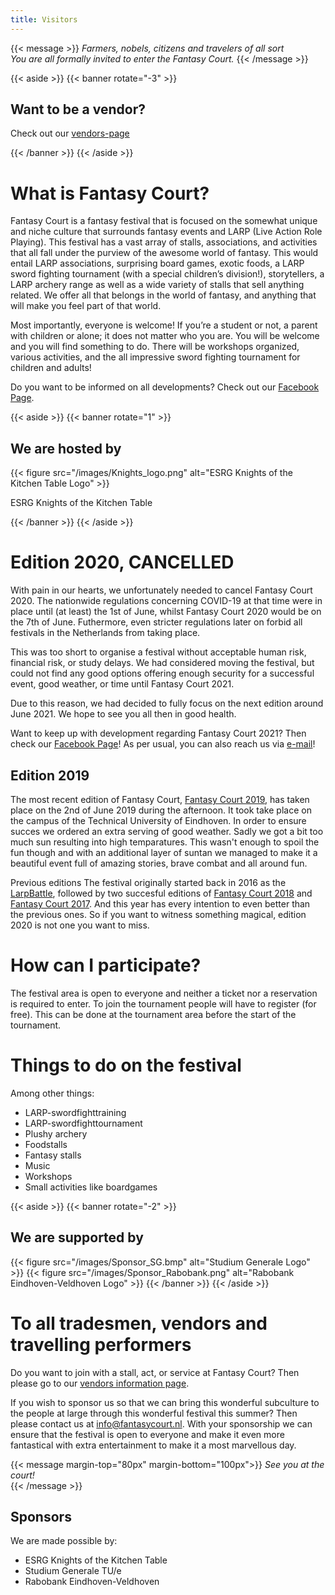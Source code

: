 ```yaml
---
title: Visitors
---
```


{{< message >}}
_Farmers, nobels, citizens and travelers of all sort_ \
_You are all formally invited to enter the Fantasy Court._
{{< /message >}}

{{< aside >}}
    {{< banner rotate="-3" >}}
        <h2>Want to be a vendor?</h2>
        <p>
            Check out our <a href="/standhouders">vendors-page</a>
        </p>
    {{< /banner >}}
{{< /aside >}}

# What is Fantasy Court?
Fantasy Court is a fantasy festival that is focused on the somewhat unique and niche culture that surrounds fantasy events and LARP (Live Action Role Playing). This festival has a vast array of stalls, associations, and activities that all fall under the purview of the awesome world of fantasy. This would entail LARP associations, surprising board games, exotic foods, a LARP sword fighting tournament (with a special children’s division!), storytellers, a LARP archery range as well as a wide variety of stalls that sell anything related. We offer all that belongs in the world of fantasy, and anything that will make you feel part of that world.

Most importantly, everyone is welcome! If you’re a student or not, a parent with children or alone; it does not matter who you are. You will be welcome and you will find something to do. There will be workshops organized, various activities, and the all impressive sword fighting tournament for children and adults!

Do you want to be informed on all developments? Check out our [Facebook Page](https://www.facebook.com/FantasyCourt/).

{{< aside >}}
    {{< banner rotate="1" >}}
        <h2>We are hosted by</h2>
        {{< figure src="/images/Knights_logo.png" alt="ESRG Knights of the Kitchen Table Logo" >}}
        <p>ESRG Knights of the Kitchen Table</p>
    {{< /banner >}}
{{< /aside >}}

# Edition 2020, CANCELLED
With pain in our hearts, we unfortunately needed to cancel Fantasy Court 2020. The nationwide regulations concerning COVID-19 at that time were in place until (at least) the 1st of June, whilst Fantasy Court 2020 would be on the 7th of June. Futhermore, even stricter regulations later on forbid all festivals in the Netherlands from taking place.

This was too short to organise a festival without acceptable human risk, financial risk, or study delays. We had considered moving the festival, but could not find any good options offering enough security for a successful event, good weather, or time until Fantasy Court 2021.

Due to this reason, we had decided to fully focus on the next edition around June 2021. We hope to see you all then in good health.

Want to keep up with development regarding Fantasy Court 2021? Then check our [Facebook Page](https://www.facebook.com/FantasyCourt/)! As per usual, you can also reach us via [e-mail](mailto:organisatie@fantasycourt.nl)!

## Edition 2019
The most recent edition of Fantasy Court, [Fantasy Court 2019](https://www.facebook.com/events/2583251595022623/), has taken place on the 2nd of June 2019 during the afternoon. It took take place on the campus of the Technical University of Eindhoven. In order to ensure succes we ordered an extra serving of good weather. Sadly we got a bit too much sun resulting into high temparatures. This wasn't enough to spoil the fun though and with an additional layer of suntan we managed to make it a beautiful event full of amazing stories, brave combat and all around fun.

Previous editions
The festival originally started back in 2016 as the [LarpBattle](https://www.facebook.com/events/564866377026074/), followed by two succesful editions of [Fantasy Court 2018](https://www.facebook.com/events/121539801858080/) and [Fantasy Court 2017](https://www.facebook.com/events/795289227288793/").
And this year has every intention to even better than the previous ones. So if you want to witness something magical, edition 2020 is not one you want to miss.

# How can I participate?
The festival area is open to everyone and neither a ticket nor a reservation is required to enter. To join the tournament people will have to register (for free). This can be done at the tournament area before the start of the tournament.

# Things to do on the festival
Among other things:
* LARP-swordfighttraining
* LARP-swordfighttournament
* Plushy archery
* Foodstalls
* Fantasy stalls
* Music
* Workshops
* Small activities like boardgames

{{< aside >}}
    {{< banner rotate="-2" >}}
        <h2>We are supported by</h2>
        {{< figure src="/images/Sponsor_SG.bmp" alt="Studium Generale Logo" >}}
        {{< figure src="/images/Sponsor_Rabobank.png" alt="Rabobank Eindhoven-Veldhoven Logo" >}}
    {{< /banner >}}
{{< /aside >}}

# To all tradesmen, vendors and travelling performers
Do you want to join with a stall, act, or service at Fantasy Court? Then please go to our [vendors information page](/standhouders).

If you wish to sponsor us so that we can bring this wonderful subculture to the people at large through this wonderful festival this summer? Then please contact us at [info@fantasycourt.nl](mailto:info@fantasycourt.nl). With your sponsorship we can ensure that the festival is open to everyone and make it even more fantastical with extra entertainment to make it a most marvellous day.

{{< message margin-top="80px" margin-bottom="100px">}}
_See you at the court!_  
{{< /message >}}

## Sponsors
We are made possible by:
* ESRG Knights of the Kitchen Table
* Studium Generale TU/e
* Rabobank Eindhoven-Veldhoven
